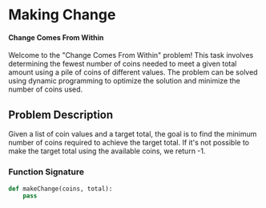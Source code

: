 # Making Change

#### Change Comes From Within

Welcome to the "Change Comes From Within" problem! This task involves determining the fewest number of coins needed to meet a given total amount using a pile of coins of different values. The problem can be solved using dynamic programming to optimize the solution and minimize the number of coins used.

## Problem Description

Given a list of coin values and a target total, the goal is to find the minimum number of coins required to achieve the target total. If it's not possible to make the target total using the available coins, we return -1.

### Function Signature

```python
def makeChange(coins, total):
    pass
